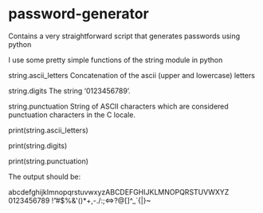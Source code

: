 # password-generator
Contains a very straightforward script that generates passwords using python 

I use some pretty simple functions of the string module in python

string.ascii_letters
Concatenation of the ascii (upper and lowercase) letters

string.digits
The string ‘0123456789’.

string.punctuation
String of ASCII characters which are considered punctuation characters in the C
locale.

print(string.ascii_letters)

print(string.digits)

print(string.punctuation)

The output should be:

abcdefghijklmnopqrstuvwxyzABCDEFGHIJKLMNOPQRSTUVWXYZ
0123456789
!”#$%&'()*+,-./:;<=>?@[]^_`{|}~
